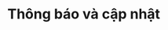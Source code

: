 # Thông báo và cập nhật

<figure><img src="../../.gitbook/assets/3.gif" alt=""><figcaption></figcaption></figure>

